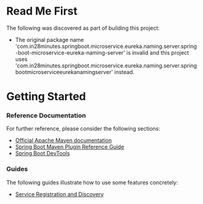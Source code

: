 # Read Me First
The following was discovered as part of building this project:

* The original package name 'com.in28minutes.springboot.microservice.eureka.naming.server.spring-boot-microservice-eureka-naming-server' is invalid and this project uses 'com.in28minutes.springboot.microservice.eureka.naming.server.springbootmicroserviceeurekanamingserver' instead.

# Getting Started

### Reference Documentation
For further reference, please consider the following sections:

* [Official Apache Maven documentation](https://maven.apache.org/guides/index.html)
* [Spring Boot Maven Plugin Reference Guide](https://docs.spring.io/spring-boot/docs/2.2.4.RELEASE/maven-plugin/)
* [Spring Boot DevTools](https://docs.spring.io/spring-boot/docs/2.2.4.RELEASE/reference/htmlsingle/#using-boot-devtools)

### Guides
The following guides illustrate how to use some features concretely:

* [Service Registration and Discovery](https://spring.io/guides/gs/service-registration-and-discovery/)

